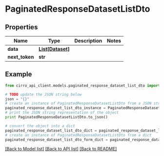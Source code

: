 # PaginatedResponseDatasetListDto


## Properties

Name | Type | Description | Notes
------------ | ------------- | ------------- | -------------
**data** | [**List[Dataset]**](Dataset.md) |  | 
**next_token** | **str** |  | 

## Example

```python
from cirro_api_client.models.paginated_response_dataset_list_dto import PaginatedResponseDatasetListDto

# TODO update the JSON string below
json = "{}"
# create an instance of PaginatedResponseDatasetListDto from a JSON string
paginated_response_dataset_list_dto_instance = PaginatedResponseDatasetListDto.from_json(json)
# print the JSON string representation of the object
print PaginatedResponseDatasetListDto.to_json()

# convert the object into a dict
paginated_response_dataset_list_dto_dict = paginated_response_dataset_list_dto_instance.to_dict()
# create an instance of PaginatedResponseDatasetListDto from a dict
paginated_response_dataset_list_dto_form_dict = paginated_response_dataset_list_dto.from_dict(paginated_response_dataset_list_dto_dict)
```
[[Back to Model list]](../README.md#documentation-for-models) [[Back to API list]](../README.md#documentation-for-api-endpoints) [[Back to README]](../README.md)


